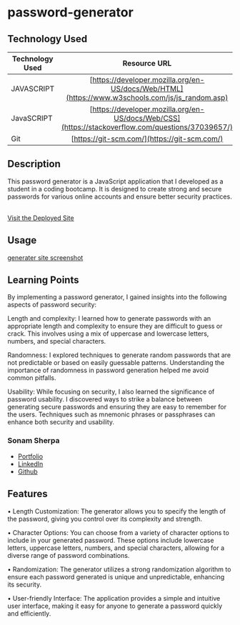 # password-generator

## Technology Used 

| Technology Used         | Resource URL           | 
| ------------- |:-------------:| 
| JAVASCRIPT    | [https://developer.mozilla.org/en-US/docs/Web/HTML](https://www.w3schools.com/js/js_random.asp) | 
| JavaSCRIPT    | [https://developer.mozilla.org/en-US/docs/Web/CSS](https://stackoverflow.com/questions/37039657/)|   
| Git | [https://git-scm.com/](https://git-scm.com/)     |    

## Description 

This password generator is a JavaScript application that I developed as a student in a coding bootcamp. It is designed to create strong and secure passwords for various online accounts and ensure better security practices.

<br>[Visit the Deployed Site](https://ssherp.github.io/password-generator/)

## Usage 

[generater site screenshot](./assets/images/password-generater.png)


## Learning Points 
By implementing a password generator, I gained insights into the following aspects of password security:

Length and complexity: I learned how to generate passwords with an appropriate length and complexity to ensure they are difficult to guess or crack. This involves using a mix of uppercase and lowercase letters, numbers, and special characters.

Randomness: I explored techniques to generate random passwords that are not predictable or based on easily guessable patterns. Understanding the importance of randomness in password generation helped me avoid common pitfalls.

Usability: While focusing on security, I also learned the significance of password usability. I discovered ways to strike a balance between generating secure passwords and ensuring they are easy to remember for the users. Techniques such as mnemonic phrases or passphrases can enhance both security and usability.

### Sonam Sherpa 

* [Portfolio](https://ssherp.github.io/portfolio/)
* [LinkedIn](https://www.linkedin.com/in/sonam-sherpa-306559280)
* [Github](https://github.com/ssherp/password-generator)

## Features

•	Length Customization: The generator allows you to specify the length of the password, giving you control over its complexity and strength.

•	Character Options: You can choose from a variety of character options to include in your generated password. These options include lowercase letters, uppercase letters, numbers, and special characters, allowing for a diverse range of password combinations.

•	Randomization: The generator utilizes a strong randomization algorithm to ensure each password generated is unique and unpredictable, enhancing its security.

•	User-friendly Interface: The application provides a simple and intuitive user interface, making it easy for anyone to generate a password quickly and efficiently.